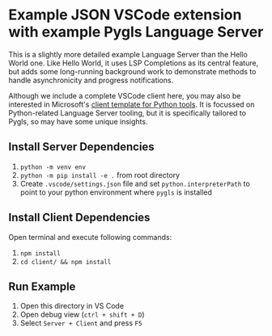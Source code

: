 # Example JSON VSCode extension with example Pygls Language Server

This is a slightly more detailed example Language Server than the Hello World one. Like Hello World, it uses LSP Completions as its central feature, but adds some long-running background work to demonstrate methods to handle asynchronicity and progress notifications.

Although we include a complete VSCode client here, you may also be interested in Microsoft's [client template for Python tools](https://github.com/microsoft/vscode-python-tools-extension-template). It is focussed on Python-related Language Server tooling, but it is specifically tailored to Pygls, so may have some unique insights.

## Install Server Dependencies

1. `python -m venv env`
1. `python -m pip install -e .` from root directory
1. Create `.vscode/settings.json` file and set `python.interpreterPath` to point to your python environment where `pygls` is installed

## Install Client Dependencies

Open terminal and execute following commands:

1. `npm install`
1. `cd client/ && npm install`

## Run Example

1. Open this directory in VS Code
1. Open debug view (`ctrl + shift + D`)
1. Select `Server + Client` and press `F5`
